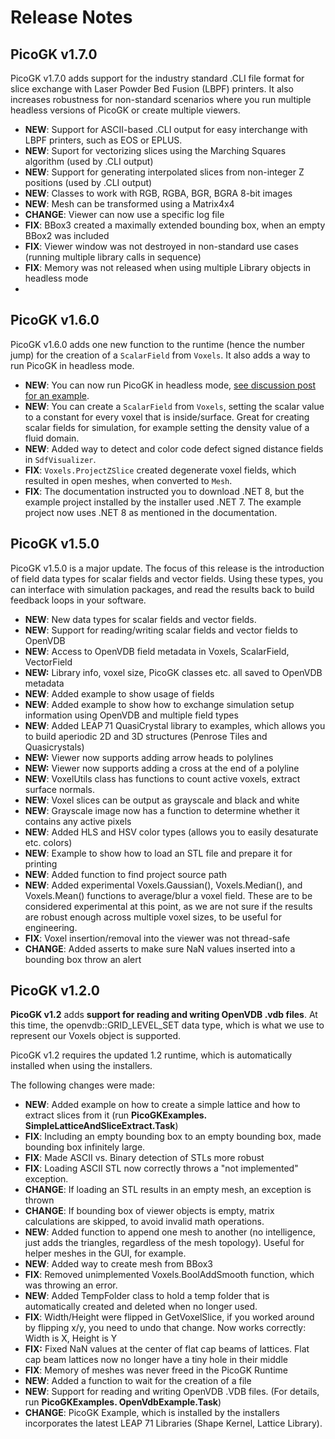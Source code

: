 # Release Notes

## PicoGK v1.7.0

PicoGK v1.7.0 adds support for the industry standard .CLI file format for slice exchange with Laser Powder Bed Fusion (LBPF) printers. It also increases robustness for non-standard scenarios where you run multiple headless versions of PicoGK or create multiple viewers.

- **NEW**: Support for ASCII-based .CLI output for easy interchange with LBPF printers, such as EOS or EPLUS.
- **NEW**: Suport for vectorizing slices using the Marching Squares algorithm (used by .CLI output)
- **NEW**: Support for generating interpolated slices from non-integer Z positions (used by .CLI output)
- **NEW**: Classes to work with RGB, RGBA, BGR, BGRA 8-bit images
- **NEW**: Mesh can be transformed using a Matrix4x4
- **CHANGE**: Viewer can now use a specific log file
- **FIX**: BBox3 created a maximally extended bounding box, when an empty BBox2 was included
- **FIX**: Viewer window was not destroyed in non-standard use cases (running multiple library calls in sequence)
- **FIX**: Memory was not released when using multiple Library objects in headless mode
- 

## PicoGK v1.6.0

PicoGK v1.6.0 adds one new function to the runtime (hence the number jump) for the creation of a `ScalarField` from `Voxels`. It also adds a way to run PicoGK in headless mode.

- **NEW**: You can now run PicoGK in headless mode, [see discussion post for an example](https://github.com/leap71/PicoGK/discussions/30). 
- **NEW**: You can create a `ScalarField` from `Voxels`, setting the scalar value to a constant for every voxel that is inside/surface. Great for creating scalar fields for simulation, for example setting the density value of a fluid domain.
- **NEW**: Added way to detect and color code defect signed distance fields in `SdfVisualizer`.
- **FIX**: `Voxels.ProjectZSlice` created degenerate voxel fields, which resulted in open meshes, when converted to `Mesh`.
- **FIX**: The documentation instructed you to download .NET 8, but the example project installed by the installer used .NET 7. The example project now uses .NET 8 as mentioned in the documentation. 

## PicoGK v1.5.0

PicoGK v1.5.0 is a major update. The focus of this release is the introduction of field data types for scalar fields and vector fields. Using these types, you can interface with simulation packages, and read the results back to build feedback loops in your software.

- **NEW**: New data types for scalar fields and vector fields.
- **NEW**: Support for reading/writing scalar fields and vector fields to OpenVDB
- **NEW**: Access to OpenVDB field metadata in Voxels, ScalarField, VectorField
- **NEW:** Library info, voxel size, PicoGK classes etc. all saved to OpenVDB metadata
- **NEW**: Added example to show usage of fields
- **NEW**: Added example to show how to exchange simulation setup information using OpenVDB and multiple field types
- **NEW**: Added LEAP 71 QuasiCrystal library to examples, which allows you to build aperiodic 2D and 3D structures (Penrose Tiles and Quasicrystals)
- **NEW:** Viewer now supports adding arrow heads to polylines
- **NEW:** Viewer now supports adding a cross at the end of a polyline
- **NEW**: VoxelUtils class has functions to count active voxels, extract surface normals.
- **NEW**: Voxel slices can be output as grayscale and black and white
- **NEW**: Grayscale image now has a function to determine whether it contains any active pixels
- **NEW**: Added HLS and HSV color types (allows you to easily desaturate etc. colors)
- **NEW**: Example to show how to load an STL file and prepare it for printing
- **NEW**: Added function to find project source path
- **NEW**: Added experimental Voxels.Gaussian(), Voxels.Median(), and Voxels.Mean() functions to average/blur a voxel field. These are to be considered experimental at this point, as we are not sure if the results are robust enough across multiple voxel sizes, to be useful for engineering.
- **FIX**: Voxel insertion/removal into the viewer was not thread-safe
- **CHANGE**: Added asserts to make sure NaN values inserted into a bounding box throw an alert



## PicoGK v1.2.0

**PicoGK v1.2** adds **support for reading and writing OpenVDB .vdb files**. At this time, the openvdb::GRID_LEVEL_SET data type, which is what we use to represent our Voxels object is supported.

PicoGK v1.2 requires the updated 1.2 runtime, which is automatically installed when using the installers.

The following changes were made:

- **NEW**: Added example on how to create a simple lattice and how to extract slices from it (run **PicoGKExamples. SimpleLatticeAndSliceExtract.Task**)
- **FIX**: Including an empty bounding box to an empty bounding box, made bounding box infinitely large.
- **FIX**: Made ASCII vs. Binary detection of STLs more robust
- **FIX**: Loading ASCII STL now correctly throws a "not implemented" exception.
- **CHANGE**: If loading an STL results in an empty mesh, an exception is thrown
- **CHANGE**: If bounding box of viewer objects is empty, matrix calculations are skipped, to avoid invalid math operations.
- **NEW**: Added function to append one mesh to another (no intelligence, just adds the triangles, regardless of the mesh topology). Useful for helper meshes in the GUI, for example.
- **NEW**: Added way to create mesh from BBox3
- **FIX**: Removed unimplemented Voxels.BoolAddSmooth function, which was throwing an error.
- **NEW**: Added TempFolder class to hold a temp folder that is automatically created and deleted when no longer used.
- **FIX**: Width/Height were flipped in GetVoxelSlice, if you worked around by flipping x/y, you need to undo that change. Now works correctly: Width is X, Height is Y
- **FIX:** Fixed NaN values at the center of flat cap beams of lattices. Flat cap beam lattices now no longer have a tiny hole in their middle
- **FIX**: Memory of meshes was never freed in the PicoGK Runtime
- **NEW**: Added a function to wait for the creation of a file
- **NEW**: Support for reading and writing OpenVDB .VDB files. (For details, run **PicoGKExamples. OpenVdbExample.Task**)
- **CHANGE**: PicoGK Example, which is installed by the installers incorporates the latest LEAP 71 Libraries (Shape Kernel, Lattice Library).

